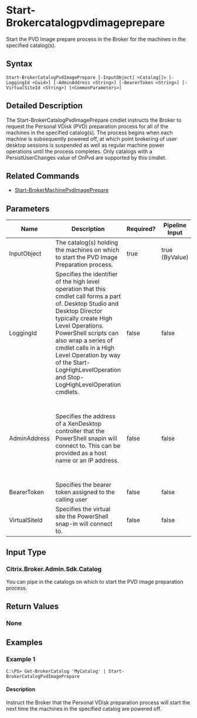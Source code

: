 ﻿
# Start-Brokercatalogpvdimageprepare
Start the PVD Image prepare process in the Broker for the machines in the specified catalog(s).
## Syntax
```
Start-BrokerCatalogPvdImagePrepare [-InputObject] <Catalog[]> [-LoggingId <Guid>] [-AdminAddress <String>] [-BearerToken <String>] [-VirtualSiteId <String>] [<CommonParameters>]
```
## Detailed Description
The Start-BrokerCatalogPvdImagePrepare cmdlet instructs the Broker to request the Personal VDisk (PVD) preparation process for all of the machines in the specified catalog(s). The process begins when each machine is subsequently powered off, at which point brokering of user desktop sessions is suspended as well as regular machine power operations until the process completes. Only catalogs with a PersistUserChanges value of OnPvd are supported by this cmdlet.


## Related Commands

* [Start-BrokerMachinePvdImagePrepare](./Start-BrokerMachinePvdImagePrepare/)
## Parameters
| Name   | Description | Required? | Pipeline Input | Default Value |
| --- | --- | --- | --- | --- |
| InputObject | The catalog(s) holding the machines on which to start the PVD Image Preparation process. | true | true (ByValue) |  |
| LoggingId | Specifies the identifier of the high level operation that this cmdlet call forms a part of. Desktop Studio and Desktop Director typically create High Level Operations. PowerShell scripts can also wrap a series of cmdlet calls in a High Level Operation by way of the Start-LogHighLevelOperation and Stop-LogHighLevelOperation cmdlets. | false | false |  |
| AdminAddress | Specifies the address of a XenDesktop controller that the PowerShell snapin will connect to. This can be provided as a host name or an IP address. | false | false | Localhost. Once a value is provided by any cmdlet, this value will become the default. |
| BearerToken | Specifies the bearer token assigned to the calling user | false | false |  |
| VirtualSiteId | Specifies the virtual site the PowerShell snap-in will connect to. | false | false |  |

## Input Type

### Citrix.Broker.Admin.Sdk.Catalog
You can pipe in the catalogs on which to start the PVD image preparation process.
## Return Values

### None

## Examples

### Example 1
```
C:\PS> Get-BrokerCatalog 'MyCatalog' | Start-BrokerCatalogPvdImagePrepare
```
#### Description
Instruct the Broker that the Personal VDisk preparation process will start the next time the machines in the specified catalog are powered off.
